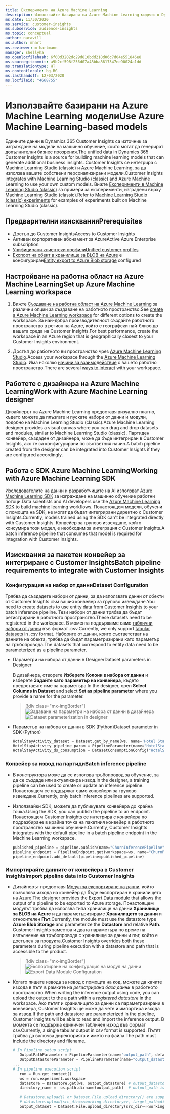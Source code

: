 ```yaml
---
title: Експерименти на Azure Machine Learning
description: Използвайте базирани на Azure Machine Learning модели в Dynamics 365 Customer Insights.
ms.date: 11/30/2020
ms.service: customer-insights
ms.subservice: audience-insights
ms.topic: conceptual
author: naravill
ms.author: mhart
ms.reviewer: m-hartmann
manager: shellyha
ms.openlocfilehash: 6f00d3202dc29d810bdd218d06c7d04e551846e8
ms.sourcegitcommit: a9b2cf598f256d07a48bba8617347ee90024a1dd
ms.translationtype: HT
ms.contentlocale: bg-BG
ms.lasthandoff: 12/03/2020
ms.locfileid: "4668755"
---
```

# <a name="use-azure-machine-learning-based-models"></a><span data-ttu-id="3accb-103">Използвайте базирани на Azure Machine Learning модели</span><span class="sxs-lookup"><span data-stu-id="3accb-103">Use Azure Machine Learning-based models</span></span>

<span data-ttu-id="3accb-104">Единните данни в Dynamics 365 Customer Insights са източник за изграждане на модели на машинно обучение, които могат да генерират допълнителни бизнес прозрения.</span><span class="sxs-lookup"><span data-stu-id="3accb-104">The unified data in Dynamics 365 Customer Insights is a source for building machine learning models that can generate additional business insights.</span></span> <span data-ttu-id="3accb-105">Customer Insights се интегрира с Machine Learning Studio (classic) и Azure Machine Learning, за да използва вашите собствени персонализирани модели.</span><span class="sxs-lookup"><span data-stu-id="3accb-105">Customer Insights integrates with Machine Learning Studio (classic) and Azure Machine Learning to use your own custom models.</span></span> <span data-ttu-id="3accb-106">Вижте [Експерименти в Machine Learning Studio (classic)](machine-learning-studio-experiments.md) за примери за експерименти, изградени върху Machine Learning Studio (classic).</span><span class="sxs-lookup"><span data-stu-id="3accb-106">Refer to [Machine Learning Studio (classic) experiments](machine-learning-studio-experiments.md) for examples of experiments built on Machine Learning Studio (classic).</span></span> 

## <a name="prerequisites"></a><span data-ttu-id="3accb-107">Предварителни изисквания</span><span class="sxs-lookup"><span data-stu-id="3accb-107">Prerequisites</span></span>

- <span data-ttu-id="3accb-108">Достъп до Customer Insights</span><span class="sxs-lookup"><span data-stu-id="3accb-108">Access to Customer Insights</span></span>
- <span data-ttu-id="3accb-109">Активен корпоративен абонамент за Azure</span><span class="sxs-lookup"><span data-stu-id="3accb-109">Active Azure Enterprise subscription</span></span>
- [<span data-ttu-id="3accb-110">Унифицирани клиентски профили</span><span class="sxs-lookup"><span data-stu-id="3accb-110">Unified customer profiles</span></span>](data-unification.md)
- <span data-ttu-id="3accb-111">[Експорт на обект в хранилище за BLOB на Azure](export-azure-blob-storage.md) е конфигуриран</span><span class="sxs-lookup"><span data-stu-id="3accb-111">[Entity export to Azure Blob storage](export-azure-blob-storage.md) configured</span></span>

## <a name="set-up-azure-machine-learning-workspace"></a><span data-ttu-id="3accb-112">Настройване на работна област на Azure Machine Learning</span><span class="sxs-lookup"><span data-stu-id="3accb-112">Set up Azure Machine Learning workspace</span></span>

1. <span data-ttu-id="3accb-113">Вижте [Създаване на работна област на Azure Machine Learning](https://docs.microsoft.com/azure/machine-learning/concept-workspace#-create-a-workspace) за различни опции за създаване на работното пространство.</span><span class="sxs-lookup"><span data-stu-id="3accb-113">See [create a Azure Machine Learning workspace](https://docs.microsoft.com/azure/machine-learning/concept-workspace#-create-a-workspace) for different options to create the workspace.</span></span> <span data-ttu-id="3accb-114">За най-добра производителност създайте работното пространство в регион на Azure, който е географски най-близо до вашата среда на Customer Insights.</span><span class="sxs-lookup"><span data-stu-id="3accb-114">For best performance, create the workspace in an Azure region that is geographically closest to your Customer Insights environment.</span></span>

1. <span data-ttu-id="3accb-115">Достъп до работното ви пространство чрез [Azure Machine Learning Studio](https://ml.azure.com/).</span><span class="sxs-lookup"><span data-stu-id="3accb-115">Access your workspace through the [Azure Machine Learning Studio](https://ml.azure.com/).</span></span> <span data-ttu-id="3accb-116">Има няколко [начини за взаимодействие](https://docs.microsoft.com/azure/machine-learning/concept-workspace#tools-for-workspace-interaction) с вашето работно пространство.</span><span class="sxs-lookup"><span data-stu-id="3accb-116">There are several [ways to interact](https://docs.microsoft.com/azure/machine-learning/concept-workspace#tools-for-workspace-interaction) with your workspace.</span></span>

## <a name="work-with-azure-machine-learning-designer"></a><span data-ttu-id="3accb-117">Работете с дизайнера на Azure Machine Learning</span><span class="sxs-lookup"><span data-stu-id="3accb-117">Work with Azure Machine Learning designer</span></span>

<span data-ttu-id="3accb-118">Дизайнерът на Azure Machine Learning предоставя визуално платно, където можете да плъзгате и пускате набори от данни и модули, подобно на Machine Learning Studio (classic).</span><span class="sxs-lookup"><span data-stu-id="3accb-118">Azure Machine Learning designer provides a visual canvas where you can drag and drop datasets and modules, similar to Machine Learning Studio (classic).</span></span> <span data-ttu-id="3accb-119">Партиден конвейер, създаден от дизайнера, може да бъде интегриран в Customer Insights, ако те са конфигурирани по съответния начин.</span><span class="sxs-lookup"><span data-stu-id="3accb-119">A batch pipeline created from the designer can be integrated into Customer Insights if they are configured accordingly.</span></span> 
   
## <a name="working-with-azure-machine-learning-sdk"></a><span data-ttu-id="3accb-120">Работа с SDK Azure Machine Learning</span><span class="sxs-lookup"><span data-stu-id="3accb-120">Working with Azure Machine Learning SDK</span></span>

<span data-ttu-id="3accb-121">Изследователите на данни и разработчиците на AI използват [Azure Machine Learning SDK](https://docs.microsoft.com/python/api/overview/azure/ml/?view=azure-ml-py&preserve-view=true) за изграждане на машинно обучение работни потоци.</span><span class="sxs-lookup"><span data-stu-id="3accb-121">Data scientists and AI developers use the [Azure Machine Learning SDK](https://docs.microsoft.com/python/api/overview/azure/ml/?view=azure-ml-py&preserve-view=true) to build machine learning workflows.</span></span> <span data-ttu-id="3accb-122">Понастоящем модели, обучени с помощта на SDK, не могат да бъдат интегрирани директно с Customer Insights.</span><span class="sxs-lookup"><span data-stu-id="3accb-122">Currently, models trained using the SDK can't be integrated directly with Customer Insights.</span></span> <span data-ttu-id="3accb-123">Конвейер за групово извеждане, който консумира този модел, е необходим за интеграция с Customer Insights.</span><span class="sxs-lookup"><span data-stu-id="3accb-123">A batch inference pipeline that consumes that model is required for integration with Customer Insights.</span></span>

## <a name="batch-pipeline-requirements-to-integrate-with-customer-insights"></a><span data-ttu-id="3accb-124">Изисквания за пакетен конвейер за интегриране с Customer Insights</span><span class="sxs-lookup"><span data-stu-id="3accb-124">Batch pipeline requirements to integrate with Customer Insights</span></span>

### <a name="dataset-configuration"></a><span data-ttu-id="3accb-125">Конфигурация на набор от данни</span><span class="sxs-lookup"><span data-stu-id="3accb-125">Dataset Configuration</span></span>

<span data-ttu-id="3accb-126">Трябва да създадете набори от данни, за да използвате данни от обекти от Customer Insights към вашия конвейер за групово извеждане.</span><span class="sxs-lookup"><span data-stu-id="3accb-126">You need to create datasets to use entity data from Customer Insights to your batch inference pipeline.</span></span> <span data-ttu-id="3accb-127">Тези набори от данни трябва да бъдат регистрирани в работното пространство.</span><span class="sxs-lookup"><span data-stu-id="3accb-127">These datasets need to be registered in the workspace.</span></span> <span data-ttu-id="3accb-128">В момента поддържаме само [таблични набори от данни](https://docs.microsoft.com/azure/machine-learning/how-to-create-register-datasets#tabulardataset) във формат .csv.</span><span class="sxs-lookup"><span data-stu-id="3accb-128">Currently, we only support [tabular datasets](https://docs.microsoft.com/azure/machine-learning/how-to-create-register-datasets#tabulardataset) in .csv format.</span></span> <span data-ttu-id="3accb-129">Наборите от данни, които съответстват на данните на обекта, трябва да бъдат параметризирани като параметър на тръбопровода.</span><span class="sxs-lookup"><span data-stu-id="3accb-129">The datasets that correspond to entity data need to be parameterized as a pipeline parameter.</span></span>
   
* <span data-ttu-id="3accb-130">Параметри на набора от данни в Designer</span><span class="sxs-lookup"><span data-stu-id="3accb-130">Dataset parameters in Designer</span></span>
   
     <span data-ttu-id="3accb-131">В дизайнера, отворете **Изберете Колони в набора от данни** и изберете **Задайте като параметър на конвейера**, където предоставяте име за параметъра.</span><span class="sxs-lookup"><span data-stu-id="3accb-131">In the designer, open **Select Columns in Dataset** and select **Set as pipeline parameter** where you provide a name for the parameter.</span></span>

     > [!div class="mx-imgBorder"]
     > <span data-ttu-id="3accb-132">![Задаване на параметри на набора от данни в дизайнера](media/intelligence-designer-dataset-parameters.png "Задаване на параметри на набора от данни в дизайнера")</span><span class="sxs-lookup"><span data-stu-id="3accb-132">![Dataset parameterization in designer](media/intelligence-designer-dataset-parameters.png "Dataset parameterization in designer")</span></span>
   
* <span data-ttu-id="3accb-133">Параметър на набора от данни в SDK (Python)</span><span class="sxs-lookup"><span data-stu-id="3accb-133">Dataset parameter in SDK (Python)</span></span>
   
   ```python
   HotelStayActivity_dataset = Dataset.get_by_name(ws, name='Hotel Stay Activity Data')
   HotelStayActivity_pipeline_param = PipelineParameter(name="HotelStayActivity_pipeline_param", default_value=HotelStayActivity_dataset)
   HotelStayActivity_ds_consumption = DatasetConsumptionConfig("HotelStayActivity_dataset", HotelStayActivity_pipeline_param)
   ```

### <a name="batch-inference-pipeline"></a><span data-ttu-id="3accb-134">Конвейер за извод на партиди</span><span class="sxs-lookup"><span data-stu-id="3accb-134">Batch inference pipeline</span></span>
  
* <span data-ttu-id="3accb-135">В конструктора може да се използва тръбопровод за обучение, за да се създаде или актуализира извод.</span><span class="sxs-lookup"><span data-stu-id="3accb-135">In the designer, a training pipeline can be used to create or update an inference pipeline.</span></span> <span data-ttu-id="3accb-136">Понастоящем се поддържат само конвейери за групово извеждане.</span><span class="sxs-lookup"><span data-stu-id="3accb-136">Currently, only batch inference pipelines are supported.</span></span>

* <span data-ttu-id="3accb-137">Използвайки SDK, можете да публикувате конвейера до крайна точка.</span><span class="sxs-lookup"><span data-stu-id="3accb-137">Using the SDK, you can publish the pipeline to an endpoint.</span></span> <span data-ttu-id="3accb-138">Понастоящем Customer Insights се интегрира с конвейера по подразбиране в крайна точка на пакетния конвейер в работното пространство машинно обучение.</span><span class="sxs-lookup"><span data-stu-id="3accb-138">Currently, Customer Insights integrates with the default pipeline in a batch pipeline endpoint in the Machine Learning workspace.</span></span>
   
   ```python
   published_pipeline = pipeline.publish(name="ChurnInferencePipeline", description="Published Churn Inference pipeline")
   pipeline_endpoint = PipelineEndpoint.get(workspace=ws, name="ChurnPipelineEndpoint") 
   pipeline_endpoint.add_default(pipeline=published_pipeline)
   ```

### <a name="import-pipeline-data-into-customer-insights"></a><span data-ttu-id="3accb-139">Импортирайте данните от конвейера в Customer Insights</span><span class="sxs-lookup"><span data-stu-id="3accb-139">Import pipeline data into Customer Insights</span></span>

* <span data-ttu-id="3accb-140">Дизайнерът предоставя [Модул за експортиране на данни](https://docs.microsoft.com/azure/machine-learning/algorithm-module-reference/export-data), който позволява изхода на конвейер да бъде експортиран в хранилището на Azure.</span><span class="sxs-lookup"><span data-stu-id="3accb-140">The designer provides the [Export Data module](https://docs.microsoft.com/azure/machine-learning/algorithm-module-reference/export-data) that allows the output of a pipeline to be exported to Azure storage.</span></span> <span data-ttu-id="3accb-141">Понастоящем модулът трябва да използва типа хранилище на данни **Хранилище за BLOB на Azure** и да параметъризираме **Хранилището за данни** и относителен **Път**.</span><span class="sxs-lookup"><span data-stu-id="3accb-141">Currently, the module must use the datastore type **Azure Blob Storage** and parameterize the **Datastore** and relative **Path**.</span></span> <span data-ttu-id="3accb-142">Customer Insights замества и двата параметъра по време на изпълнение на тръбопровода с хранилище за данни и път, който е достъпен за продукта.</span><span class="sxs-lookup"><span data-stu-id="3accb-142">Customer Insights overrides both these parameters during pipeline execution with a datastore and path that is accessible to the product.</span></span>
   > [!div class="mx-imgBorder"]
   > <span data-ttu-id="3accb-143">![Експортиране на конфигурация на модул на данни](media/intelligence-designer-importdata.png "Експортиране на конфигурация на модул на данни")</span><span class="sxs-lookup"><span data-stu-id="3accb-143">![Export Data Module Configuration](media/intelligence-designer-importdata.png "Export Data Module Configuration")</span></span>
   
* <span data-ttu-id="3accb-144">Когато пишете извода за извод с помощта на код, можете да качите изхода в пътя в рамките на *регистрирана база данни* в работното пространство.</span><span class="sxs-lookup"><span data-stu-id="3accb-144">When writing the inference output using code, you can upload the output to the a path within a *registered datastore* in the workspace.</span></span> <span data-ttu-id="3accb-145">Ако пътят и хранилището за данни са параметризирани в конвейера, Customer Insights ще може да чете и импортира изхода за извод.</span><span class="sxs-lookup"><span data-stu-id="3accb-145">If the path and datastore are parameterized in the pipeline, Customer insights will be able to read and import the inference output.</span></span> <span data-ttu-id="3accb-146">В момента се поддържа единичен табличен изход във формат csv.</span><span class="sxs-lookup"><span data-stu-id="3accb-146">Currently, a single tabular output in csv format is supported.</span></span> <span data-ttu-id="3accb-147">Пътят трябва да включва директорията и името на файла.</span><span class="sxs-lookup"><span data-stu-id="3accb-147">The path must include the directory and filename.</span></span>

   ```python
   # In Pipeline setup script
      OutputPathParameter = PipelineParameter(name="output_path", default_value="HotelChurnOutput/HotelChurnOutput.csv")
      OutputDatastoreParameter = PipelineParameter(name="output_datastore", default_value="workspaceblobstore")
   ...
   # In pipeline execution script
      run = Run.get_context()
      ws = run.experiment.workspace
      datastore = Datastore.get(ws, output_datastore) # output_datastore is parameterized
      directory_name =  os.path.dirname(output_path)  # output_path is parameterized.
      
      # Datastore.upload() or Dataset.File.upload_directory() are supported methods to uplaod the data
      # datastore.upload(src_dir=<<working directory>>, target_path=directory_name, overwrite=False, show_progress=True)
      output_dataset = Dataset.File.upload_directory(src_dir=<<working directory>>, target = (datastore, directory_name)) # Remove trailing "/" from directory_name
   ```
